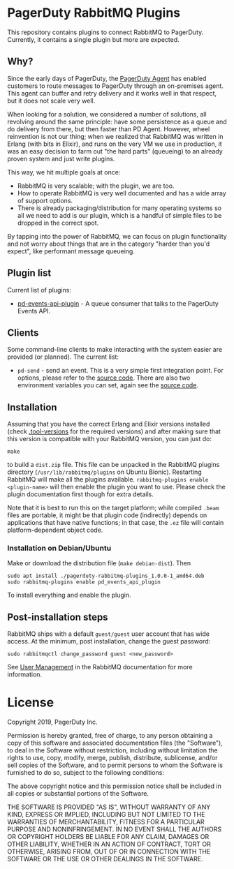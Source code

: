 # PagerDuty RabbitMQ Plugins

This repository contains plugins to connect RabbitMQ to PagerDuty. Currently, it
contains a single plugin but more are expected.

## Why?

Since the early days of PagerDuty, the [PagerDuty Agent](https://github.com/PagerDuty/pdagent)
has enabled customers to route messages to PagerDuty through an on-premises agent. This agent
can buffer and retry delivery and it works well in that respect, but it does not scale very
well.

When looking for a solution, we considered a number of solutions, all revolving around the
same principle: have some persistence as a queue and do delivery from there, but then faster
than PD Agent. However, wheel reinvention is not our thing; when we realized that RabbitMQ
was written in Erlang (with bits in Elixir), and runs on the very VM we use in production,
it was an easy decision to farm out "the hard parts" (queueing) to an already proven system
and just write plugins.

This way, we hit multiple goals at once:

* RabbitMQ is very scalable; with the plugin, we are too.
* How to operate RabbitMQ is very well documented and has a wide array of support options.
* There is already packaging/distribution for many operating systems so all we need
  to add is our plugin, which is a handful of simple files to be dropped in the correct spot.

By tapping into the power of RabbitMQ, we can focus on plugin functionality and not worry
about things that are in the category "harder than you'd expect", like performant message
queueing.

## Plugin list

Current list of plugins:

* [pd-events-api-plugin](pd-events-api-plugin) - A queue consumer that talks to the PagerDuty
  Events API.
  
## Clients

Some command-line clients to make interacting with the system easier are provided (or planned). The current list:

* `pd-send` - send an event. This is a very simple first integration point. For options, please
  refer to the [source code](clients/pd-send/main.go#L36). There are also two environment variables
  you can set, again see the [source code](clients/pd-send/main.go#L86).

## Installation

Assuming that you have the correct Erlang and Elixir versions installed (check [.tool-versions](.tool-versions)
for the required versions) and after making sure that this version is compatible with your RabbitMQ version,
you can just do:

```
make
```

to build a `dist.zip` file. This file can be unpacked in the RabbitMQ plugins directory (`/usr/lib/rabbitmq/plugins`
on Ubuntu Bionic). Restarting RabbitMQ will make all the plugins available. `rabbitmq-plugins enable <plugin-name>`
will then enable the plugin you want to use. Please check the plugin documentation first though for extra details.

Note that it is best to run this on the target platform; while compiled `.beam` files are portable, it might
be that plugin code (indirectly) depends on applications that have native functions; in that case, the `.ez`
file will contain platform-dependent object code.

### Installation on Debian/Ubuntu

Make or download the distribution file (`make debian-dist`). Then

```
sudo apt install ./pagerduty-rabbitmq-plugins_1.0.0-1_amd64.deb
sudo rabbitmq-plugins enable pd_events_api_plugin
```

To install everything and enable the plugin.

## Post-installation steps

RabbitMQ ships with a default `guest/guest` user account that has wide access. At the minimum, post installation,
change the guest password:

```
sudo rabbitmqctl change_password guest <new_password>
```

See [User Management](https://www.rabbitmq.com/rabbitmqctl.8.html#User_Management) in the RabbitMQ documentation
for more information.


# License

Copyright 2019, PagerDuty Inc.

Permission is hereby granted, free of charge, to any person obtaining a copy of this software and associated documentation files (the "Software"), to deal in the Software without restriction, including without limitation the rights to use, copy, modify, merge, publish, distribute, sublicense, and/or sell copies of the Software, and to permit persons to whom the Software is furnished to do so, subject to the following conditions:

The above copyright notice and this permission notice shall be included in all copies or substantial portions of the Software.

THE SOFTWARE IS PROVIDED "AS IS", WITHOUT WARRANTY OF ANY KIND, EXPRESS OR IMPLIED, INCLUDING BUT NOT LIMITED TO THE WARRANTIES OF MERCHANTABILITY, FITNESS FOR A PARTICULAR PURPOSE AND NONINFRINGEMENT. IN NO EVENT SHALL THE AUTHORS OR COPYRIGHT HOLDERS BE LIABLE FOR ANY CLAIM, DAMAGES OR OTHER LIABILITY, WHETHER IN AN ACTION OF CONTRACT, TORT OR OTHERWISE, ARISING FROM, OUT OF OR IN CONNECTION WITH THE SOFTWARE OR THE USE OR OTHER DEALINGS IN THE SOFTWARE.
